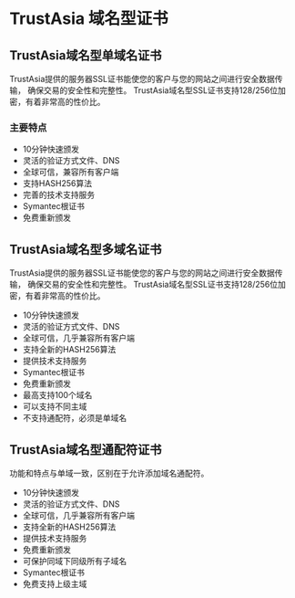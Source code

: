 

# TrustAsia 域名型证书

## TrustAsia域名型单域名证书

TrustAsia提供的服务器SSL证书能使您的客户与您的网站之间进行安全数据传输， 确保交易的安全性和完整性。
TrustAsia域名型SSL证书支持128/256位加密，有着非常高的性价比。

### 主要特点

  - 10分钟快速颁发 
  - 灵活的验证方式文件、DNS 
  - 全球可信，兼容所有客户端 
  - 支持HASH256算法 
  - 完善的技术支持服务 
  - Symantec根证书 
  - 免费重新颁发

## TrustAsia域名型多域名证书

TrustAsia提供的服务器SSL证书能使您的客户与您的网站之间进行安全数据传输， 确保交易的安全性和完整性。
TrustAsia域名型SSL证书支持128/256位加密，有着非常高的性价比。

  - 10分钟快速颁发 
  - 灵活的验证方式文件、DNS 
  - 全球可信，几乎兼容所有客户端 
  - 支持全新的HASH256算法 
  - 提供技术支持服务 
  - Symantec根证书 
  - 免费重新颁发 
  - 最高支持100个域名 
  - <wrap em>可以支持不同主域 </wrap>
  - <wrap em>不支持通配符，必须是单域名</wrap>

## TrustAsia域名型通配符证书

功能和特点与单域一致，区别在于允许添加域名通配符。

  - 10分钟快速颁发 
  - 灵活的验证方式文件、DNS 
  - 全球可信，几乎兼容所有客户端 
  - 支持全新的HASH256算法 
  - 提供技术支持服务 
  - 免费重新颁发
  - 可保护同域下同级所有子域名
  - Symantec根证书
  - 免费支持上级主域
